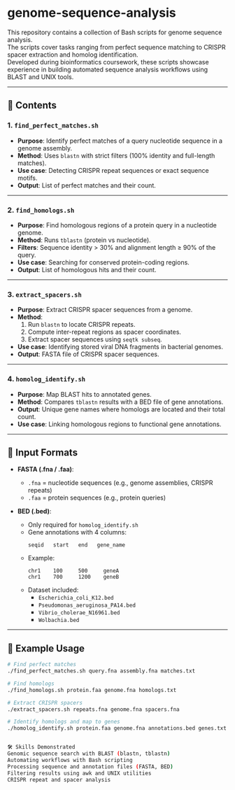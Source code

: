 # genome-sequence-analysis

This repository contains a collection of Bash scripts for genome sequence analysis.  
The scripts cover tasks ranging from perfect sequence matching to CRISPR spacer extraction and homolog identification.  
Developed during bioinformatics coursework, these scripts showcase experience in building automated sequence analysis workflows using BLAST and UNIX tools.

---

## 📂 Contents

### 1. `find_perfect_matches.sh`
- **Purpose**: Identify perfect matches of a query nucleotide sequence in a genome assembly.  
- **Method**: Uses `blastn` with strict filters (100% identity and full-length matches).  
- **Use case**: Detecting CRISPR repeat sequences or exact sequence motifs.  
- **Output**: List of perfect matches and their count.  

---

### 2. `find_homologs.sh`
- **Purpose**: Find homologous regions of a protein query in a nucleotide genome.  
- **Method**: Runs `tblastn` (protein vs nucleotide).  
- **Filters**: Sequence identity > 30% and alignment length ≥ 90% of the query.  
- **Use case**: Searching for conserved protein-coding regions.  
- **Output**: List of homologous hits and their count.  

---

### 3. `extract_spacers.sh`
- **Purpose**: Extract CRISPR spacer sequences from a genome.  
- **Method**:  
  1. Run `blastn` to locate CRISPR repeats.  
  2. Compute inter-repeat regions as spacer coordinates.  
  3. Extract spacer sequences using `seqtk subseq`.  
- **Use case**: Identifying stored viral DNA fragments in bacterial genomes.  
- **Output**: FASTA file of CRISPR spacer sequences.  

---

### 4. `homolog_identify.sh`
- **Purpose**: Map BLAST hits to annotated genes.  
- **Method**: Compares `tblastn` results with a BED file of gene annotations.  
- **Output**: Unique gene names where homologs are located and their total count.  
- **Use case**: Linking homologous regions to functional gene annotations.  

---

## 📑 Input Formats
- **FASTA (.fna / .faa)**:  
  - `.fna` = nucleotide sequences (e.g., genome assemblies, CRISPR repeats)  
  - `.faa` = protein sequences (e.g., protein queries)  

- **BED (.bed)**:  
  - Only required for `homolog_identify.sh`  
  - Gene annotations with 4 columns:  
    ```
    seqid   start   end   gene_name
    ```
  - Example:  
    ```
    chr1    100     500     geneA
    chr1    700     1200    geneB
    ```
  - Dataset included:  
    - `Escherichia_coli_K12.bed`  
    - `Pseudomonas_aeruginosa_PA14.bed`  
    - `Vibrio_cholerae_N16961.bed`  
    - `Wolbachia.bed`  

---

## 🚀 Example Usage

```bash
# Find perfect matches
./find_perfect_matches.sh query.fna assembly.fna matches.txt

# Find homologs
./find_homologs.sh protein.faa genome.fna homologs.txt

# Extract CRISPR spacers
./extract_spacers.sh repeats.fna genome.fna spacers.fna

# Identify homologs and map to genes
./homolog_identify.sh protein.faa genome.fna annotations.bed genes.txt


🛠 Skills Demonstrated
Genomic sequence search with BLAST (blastn, tblastn)
Automating workflows with Bash scripting
Processing sequence and annotation files (FASTA, BED)
Filtering results using awk and UNIX utilities
CRISPR repeat and spacer analysis
